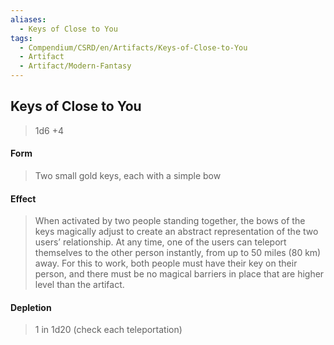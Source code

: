 ```yaml
---
aliases:
  - Keys of Close to You
tags:
  - Compendium/CSRD/en/Artifacts/Keys-of-Close-to-You
  - Artifact
  - Artifact/Modern-Fantasy
---
```

  
    
## Keys of Close to You   
>1d6 +4  
#### Form  
>Two small gold keys, each with a simple bow   
#### Effect  
> When activated by two people standing together, the bows of the keys magically adjust to create an abstract representation of the two users’ relationship. At any time, one of the users can teleport themselves to the other person instantly, from up to 50 miles (80 km) away. For this to work, both people must have their key on their person, and there must be no magical barriers in place that are higher level than the artifact.   
#### Depletion   
>1 in 1d20 (check each teleportation)